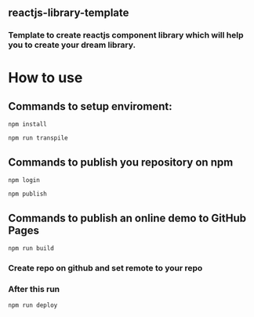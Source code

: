 ## reactjs-library-template

### Template to create reactjs component library which will help you to create your dream library.


# How to use

## Commands to setup enviroment:
```
npm install
```
```
npm run transpile
```

## Commands to publish you repository on npm
```
npm login
```
```
npm publish
```

## Commands to publish an online demo to GitHub Pages
```
npm run build
```
### Create repo on github and set remote to your repo
### After this run
```
npm run deploy
```
